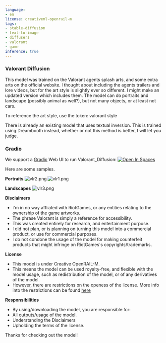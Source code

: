 ```yaml
---
language:
- en
license: creativeml-openrail-m
tags:
- stable-diffusion
- text-to-image
- diffusers
- valorant
- game
inference: true
---
```


### Valorant Diffusion
This model was trained on the Valorant agents splash arts, and some extra arts on the official website. 
I thought about including the agents trailers and lore videos, but for the art style is slightly ever so different. I might make an updated version which includes them.
The model can do portraits and landscape (possibly animal as well?), but not many objects, or at least not cars.

To reference the art style, use the token: valorant style

There is already an existing model that uses textual inversion. This is trained using Dreambooth instead, whether or not this method is better, I will let you judge.

### Gradio

We support a [Gradio](https://github.com/gradio-app/gradio) Web UI to run Valorant_Diffusion:
[![Open In Spaces](https://camo.githubusercontent.com/00380c35e60d6b04be65d3d94a58332be5cc93779f630bcdfc18ab9a3a7d3388/68747470733a2f2f696d672e736869656c64732e696f2f62616467652f25463025394625413425393725323048756767696e67253230466163652d5370616365732d626c7565)](https://huggingface.co/spaces/akhaliq/Valorant_Diffusion)

Here are some samples.

**Portraits**
![vlr2.png](https://s3.amazonaws.com/moonup/production/uploads/1671311821465-635eafb49f24f6db0a1eafd1.png)
![vlr1.png](https://s3.amazonaws.com/moonup/production/uploads/1671311821370-635eafb49f24f6db0a1eafd1.png)

**Landscapes**
![vlr3.png](https://s3.amazonaws.com/moonup/production/uploads/1671311821395-635eafb49f24f6db0a1eafd1.png)

**Disclaimers**
- I'm in no way affliated with RiotGames, or any entities relating to the ownership of the game artworks.
- The phrase Valorant is simply a reference for accessibility.
- This was created entirely for research, and entertainment purpose.
- I did not plan, or is planning on turning this model into a commercial product, or use for commercial purposes.
- I do not condone the usage of the model for making counterfeit products that might infringe on RiotGames's copyrights/trademarks.

**License**
- This model is under Creative OpenRAIL-M.
- This means the model can be used royalty-free, and flexible with the model usage, such as redistribution of the model, or of any derivatives of the model.
- However, there are restrictions on the openess of the license.
More info into the restrictions can be found [here](https://huggingface.co/spaces/CompVis/stable-diffusion-license)

**Responsibilities**
- By using/downloading the model, you are responsible for:
- All outputs/usage of the model.
- Understanding the Disclaimers
- Upholding the terms of the license.

Thanks for checking out the model!